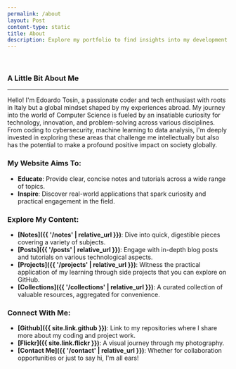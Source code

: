 ```yaml
---
permalink: /about
layout: Post
content-type: static
title: About
description: Explore my portfolio to find insights into my development journey, read my latest blog posts, view my projects on GitHub, browse through my photography on Flickr, and reach out for any collaborations or inquiries.
---
```


<br>

### A Little Bit About Me

---

Hello! I'm Edoardo Tosin, a passionate coder and tech enthusiast with roots in Italy but a global mindset shaped by my experiences abroad. My journey into the world of Computer Science is fueled by an insatiable curiosity for technology, innovation, and problem-solving across various disciplines. From coding to cybersecurity, machine learning to data analysis, I'm deeply invested in exploring these areas that challenge me intellectually but also has the potential to make a profound positive impact on society globally.

### My Website Aims To:

- **Educate**: Provide clear, concise notes and tutorials across a wide range of topics.
- **Inspire**: Discover real-world applications that spark curiosity and practical engagement in the field.

### Explore My Content:

- **[Notes]({{ '/notes' | relative_url }})**: Dive into quick, digestible pieces covering a variety of subjects.
- **[Posts]({{ '/posts' | relative_url }})**: Engage with in-depth blog posts and tutorials on various technological aspects.
- **[Projects]({{ '/projects' | relative_url }})**: Witness the practical application of my learning through side projects that you can explore on GitHub.
- **[Collections]({{ '/collections' | relative_url }})**: A curated collection of valuable resources, aggregated for convenience.

### Connect With Me:

- **[Github]({{ site.link.github }})**: Link to my repositories where I share more about my coding and project work.
- **[Flickr]({{ site.link.flickr }})**: A visual journey through my photography.
- **[Contact Me]({{ '/contact' | relative_url }})**: Whether for collaboration opportunities or just to say hi, I'm all ears!

<br>
